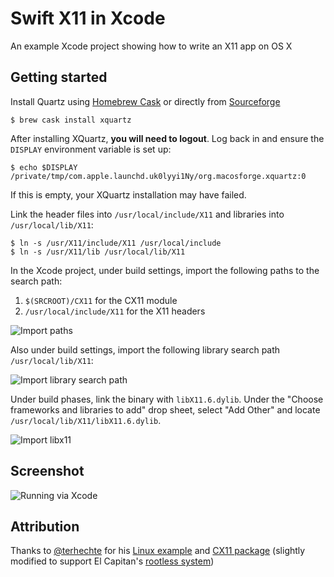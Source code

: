 # Swift X11 in Xcode

An example Xcode project showing how to write an X11 app on OS X

## Getting started

Install Quartz using [Homebrew Cask](https://github.com/caskroom/homebrew-cask) or directly from [Sourceforge](http://www.xquartz.org)

```
$ brew cask install xquartz
```

After installing XQuartz, **you will need to logout**. Log back in and ensure the `DISPLAY` environment variable is set up:

```
$ echo $DISPLAY
/private/tmp/com.apple.launchd.uk0lyyi1Ny/org.macosforge.xquartz:0
```

If this is empty, your XQuartz installation may have failed.

Link the header files into `/usr/local/include/X11` and libraries into `/usr/local/lib/X11`:

```
$ ln -s /usr/X11/include/X11 /usr/local/include
$ ln -s /usr/X11/lib /usr/local/lib/X11
```

In the Xcode project, under build settings, import the following paths to the search path:

1. `$(SRCROOT)/CX11` for the CX11 module
2. `/usr/local/include/X11` for the X11 headers

![Import paths](http://puu.sh/o1r7Z/6983640e2d.png)

Also under build settings, import the following library search path `/usr/local/lib/X11`:

![Import library search path](http://puu.sh/o1t8k/5903ca00ac.png)

Under build phases, link the binary with `libX11.6.dylib`. Under the "Choose frameworks and libraries to add" drop sheet, select "Add Other" and locate `/usr/local/lib/X11/libX11.6.dylib`.

![Import libx11](http://puu.sh/o1r9v/445a91739d.png)

## Screenshot

![Running via Xcode](http://puu.sh/o1rFn/8a73f35568.png)

## Attribution

Thanks to [@terhechte](https://github.com/terhechte) for his [Linux example](https://github.com/terhechte/swift-x11-example) and [CX11 package](https://github.com/terhechte/CX11.swift) (slightly modified to support El Capitan's [rootless system](http://apple.stackexchange.com/questions/193368/what-is-the-rootless-feature-in-el-capitan-really))

